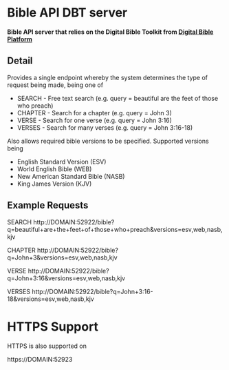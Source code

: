 Bible API DBT server
====================

**Bible API server that relies on the Digital Bible Toolkit from [Digital Bible Platform](www.digitalbibleplatform.com)**

Detail
------

Provides a single endpoint whereby the system determines the type of request being made, being one of

* SEARCH - Free text search (e.g. query = beautiful are the feet of those who preach)
* CHAPTER - Search for a chapter (e.g. query = John 3)
* VERSE - Search for one verse (e.g. query = John 3:16)
* VERSES - Search for many verses (e.g. query = John 3:16-18)

Also allows required bible versions to be specified. Supported versions being

* English Standard Version (ESV)
* World English Bible (WEB)
* New American Standard Bible (NASB)
* King James Version (KJV)

Example Requests
----------------

SEARCH
http://DOMAIN:52922/bible?q=beautiful+are+the+feet+of+those+who+preach&versions=esv,web,nasb,kjv

CHAPTER
http://DOMAIN:52922/bible?q=John+3&versions=esv,web,nasb,kjv

VERSE
http://DOMAIN:52922/bible?q=John+3:16&versions=esv,web,nasb,kjv

VERSES
http://DOMAIN:52922/bible?q=John+3:16-18&versions=esv,web,nasb,kjv

HTTPS Support
=============

HTTPS is also supported on

https://DOMAIN:52923
